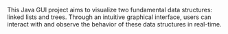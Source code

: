 This Java GUI project aims to visualize two fundamental data structures: linked lists and trees. Through an intuitive graphical interface, users can interact with and observe the behavior of these data structures in real-time.
